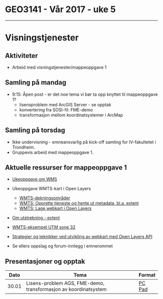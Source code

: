 # GEO3141 - Vår 2017 - uke 5
---
# Visningstjenester

## Aktiviteter

- Arbeid med visningstjenester/mappeoppgave 1

## Samling på mandag

- 9:15: Åpen post - er det noe tema vi bør ta opp knyttet til mappeoppgave 1?
  - lisensproblem med ArcGIS Server - se opptak
  - konvertering fra SOSI-fil: FME-demo
  - transformasjon mellom koordinatsystemer i ArcMap

## Samling på torsdag

- Ikke undervisning - emneansvarlig på kick-off samling for IV-fakultetet i Trondheim.
- Gruppevis arbeid med mappeoppgave 1.

## Aktuelle ressurser for mappeoppgave 1

- [Ukeoppgave om WMS](uke-2-internett.html)
- Ukeoppgave WMTS-kart i Open Layers
  - [WMTS-dekningsområder](WMTS-intro.html)
  - [WMTS: Opprette tjeneste og hente ut metadata, bl.a. extent](WMTS-opprette-tjeneste.html)
  - [WMTS: Lage webkart i Open Layers](WMTS-lage-web-kart.html)
- [Om utstrekning - extent](visningstjenester-utstrekning.html)
- [WMTS-eksempel UTM sone 32](WMTS-eksempel.html)

- [Strategier og teknikker ved utvikling av webkart med Open Layers API](utviklingstrategier.html)
- Se ellers oppslag og forum-innlegg i emnerommet


## Presentasjoner og opptak

Dato |Tema |Format
---|---|---
30.01 |Lisens-problem AGS, FME-demo, transformasjon av koordinatsystem |[PC](https://screencast.uninett.no/relay/ansatt/sverreshig.no/2017/30.01/1649000/GEO3141_-_Lisensproblem_-_transjormasjoner_-_20170130_094721_39.html) [Pad](https://screencast.uninett.no/relay/ansatt/sverreshig.no/2017/30.01/1649000/GEO3141_-_Lisensproblem_-_transjormasjoner_-_20170130_094721_36.html)
